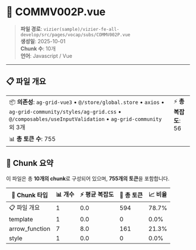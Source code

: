 # 📄 COMMV002P.vue

> **파일 경로**: `vizier(sample)/vizier-fe-all-develop/src/pages/vocap/subs/COMMV002P.vue`  
> **생성일**: 2025-10-01  
> **Chunk 수**: 10개  
> **언어**: Javascript / Vue
---





## 📋 파일 개요

| | |
|--|--|
| 📦 **의존성**: `ag-grid-vue3` • `@/store/global.store` • `axios` • `ag-grid-community/styles/ag-grid.css` • `@/composables/useInputValidation` • `ag-grid-community` 외 3개 | ⚡ **총 복잡도**: 56 |
| 📊 **총 토큰 수**: 755 |  |






## 🧩 Chunk 요약

이 파일은 총 **10개의 chunk**로 구성되어 있으며, **755개의 토큰**을 포함합니다.

| 🧩 Chunk 타입 | 📊 개수 | ⚡ 평균 복잡도 | 📝 총 토큰 | 📈 비율 |
|---------------|--------|-------------|----------|--------|
| 📋 파일 개요 | 1 | 0.0 | 594 | 78.7% |
| template | 1 | 0.0 | 0 | 0.0% |
| arrow_function | 7 | 8.0 | 161 | 21.3% |
| style | 1 | 0.0 | 0 | 0.0% |

